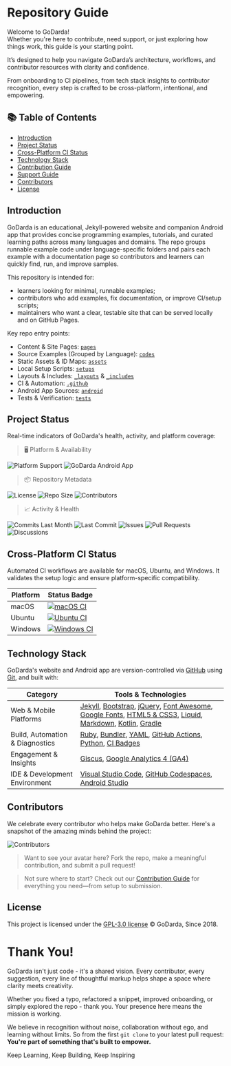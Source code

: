 # Repository Guide

Welcome to GoDarda!  
Whether you're here to contribute, need support, or just exploring how things work, this guide is your starting point.

It’s designed to help you navigate GoDarda’s architecture, workflows, and contributor resources with clarity and confidence.

From onboarding to CI pipelines, from tech stack insights to contributor recognition, every step is crafted to be cross-platform, intentional, and empowering.

## 📚 Table of Contents

- [Introduction](#introduction) 
- [Project Status](#project-status)
- [Cross-Platform CI Status](#cross-platform-ci-status)
- [Technology Stack](#technology-stack)
- [Contribution Guide](CONTRIBUTING.md)
- [Support Guide](SUPPORT.md)
- [Contributors](#contributors)
- [License](#license)

## Introduction

GoDarda is an educational, Jekyll-powered website and companion Android app that provides concise programming examples, tutorials, and curated learning paths across many languages and domains. The repo groups runnable example code under language-specific folders and pairs each example with a documentation page so contributors and learners can quickly find, run, and improve samples.

This repository is intended for:
- learners looking for minimal, runnable examples;
- contributors who add examples, fix documentation, or improve CI/setup scripts;
- maintainers who want a clear, testable site that can be served locally and on GitHub Pages.

Key repo entry points:
- Content & Site Pages: [`pages`](pages/)
- Source Examples (Grouped by Language): [`codes`](codes/)
- Static Assets & ID Maps: [`assets`](assets/)
- Local Setup Scripts: [`setups`](setups/)
- Layouts & Includes: [`_layouts`](_layouts/) & [`_includes`](_includes/)
- CI & Automation: [`.github`](.github/)
- Android App Sources: [`android`](android/)
- Tests & Verification: [`tests`](tests/)

## Project Status

Real-time indicators of GoDarda's health, activity, and platform coverage:

> 🖥️ Platform & Availability

![Platform Support][gdcdhdg] ![GoDarda Android App][gdyzyvk]

> 📦 Repository Metadata

![License][gdycyiw] ![Repo Size][gdypvzk] ![Contributors][gdpgpdw]

> 📈 Activity & Health

![Commits Last Month][gdkgddy] ![Last Commit][gdzveyt] ![Issues][gddaakl] ![Pull Requests][gdwgvye] ![Discussions][gdgnlyl]

## Cross-Platform CI Status
Automated CI workflows are available for macOS, Ubuntu, and Windows. It validates the setup logic and ensure platform-specific compatibility.

| Platform | Status Badge |
|----------|--------------|
| macOS    | [![macOS CI][gdzytwa]][gdzynzx] |
| Ubuntu   | [![Ubuntu CI][gdkvdbh]][gdiagyq] |
| Windows  | [![Windows CI][gdwwzzn]][gdabdte] |

## Technology Stack

GoDarda's website and Android app are version-controlled via [GitHub][gdzgezt] using [Git][gdkbvgy], and built with:

| Category | Tools & Technologies |
|----------|----------------------|
| Web & Mobile Platforms | [Jekyll][gdarema], [Bootstrap][gdzhvyv], [jQuery][gdhzgdv], [Font Awesome][gdabvvg], [Google Fonts][gdexzgv], [HTML5 & CSS3][gddbwdz], [Liquid][gddiwhy], [Markdown][gdysbav], [Kotlin][gdqoawz], [Gradle][gdgguvy] |
| Build, Automation & Diagnostics | [Ruby][gdzezdk], [Bundler][gdezesc], [YAML][gdvzuav], [GitHub Actions][gdzagzz], [Python][gdkweoz], [CI Badges][gdwezyg] |
| Engagement & Insights | [Giscus][gdksnhv], [Google Analytics 4 (GA4)][gdkzvva] |
| IDE & Development Environment | [Visual Studio Code][gdwyygg], [GitHub Codespaces][gdwiezg], [Android Studio][gdpvhmu] |

## Contributors

We celebrate every contributor who helps make GoDarda better. Here's a snapshot of the amazing minds behind the project:

![Contributors][gddndwy]

> Want to see your avatar here? Fork the repo, make a meaningful contribution, and submit a pull request! 

> Not sure where to start? Check out our [Contribution Guide](CONTRIBUTING.md) for everything you need—from setup to submission.

## License
This project is licensed under the [GPL-3.0 license][gdaepzd]
© GoDarda, Since 2018.

# Thank You!
GoDarda isn't just code - it's a shared vision. Every contributor, every suggestion, every line of thoughtful markup helps shape a space where clarity meets creativity.

Whether you fixed a typo, refactored a snippet, improved onboarding, or simply explored the repo - thank you. Your presence here means the mission is working.

We believe in recognition without noise, collaboration without ego, and learning without limits. So from the first `git clone` to your latest pull request:  **You're part of something that's built to empower.**

Keep Learning, Keep Building, Keep Inspiring

[gdzgezt]: https://github.com
[gdzhvyv]: https://getbootstrap.com
[gdhzgdv]: https://jquery.com
[gdarema]: https://jekyllrb.com
[gdkbvgy]: https://git-scm.com
[gdkweoz]: https://www.python.org
[gdkwzyw]: https://rubyinstaller.org/downloads
[gdwyygg]: https://code.visualstudio.com
[gdzwfwc]: https://github.com/godarda/godarda.github.io?tab=MIT-1-ov-file
[gdabvvg]: https://fontawesome.com
[gdexzgv]: https://fonts.google.com
[gddbwdz]: https://developer.mozilla.org/en-US/docs/Web/Guide/HTML/HTML5
[gddiwhy]: https://shopify.github.io/liquid
[gdysbav]: https://www.markdownguide.org
[gdqoawz]: https://kotlinlang.org
[gdgguvy]: https://gradle.org
[gdzezdk]: https://www.ruby-lang.org
[gdezesc]: https://bundler.io
[gdvzuav]: https://yaml.org
[gdzagzz]: https://github.com/features/actions
[gdwezyg]: https://shields.io
[gdksnhv]: https://giscus.app
[gdkzvva]: https://analytics.google.com
[gdwiezg]: https://github.com/features/codespaces
[gdpvhmu]: https://developer.android.com/studio
[gdcdhdg]: https://img.shields.io/badge/platforms-macOS%2C%20Ubuntu%2C%20Windows-blueviolet?logo=microsoft  
[gdyzyvk]: https://img.shields.io/badge/GoDarda-Android%20App-bluegreen?logo=android  
[gdycyiw]: https://img.shields.io/github/license/godarda/godarda.github.io?color=blue&logo=open-source-initiative  
[gdypvzk]: https://img.shields.io/github/repo-size/godarda/godarda.github.io?color=orange&logo=github  
[gdpgpdw]: https://img.shields.io/github/contributors/godarda/godarda.github.io?color=brightgreen&logo=git  
[gdkgddy]: https://img.shields.io/github/commit-activity/m/godarda/godarda.github.io?color=yellow&logo=git  
[gdzveyt]: https://img.shields.io/github/last-commit/godarda/godarda.github.io?color=red&logo=github  
[gddaakl]: https://img.shields.io/github/issues/godarda/godarda.github.io?color=purple&logo=github  
[gdwgvye]: https://img.shields.io/github/issues-pr/godarda/godarda.github.io?color=cyan&logo=github  
[gdgnlyl]: https://img.shields.io/github/discussions/godarda/godarda.github.io?color=gold&logo=github
[gdzytwa]: https://github.com/godarda/godarda.github.io/actions/workflows/macos.yml/badge.svg?branch=develop 
[gdzynzx]: https://github.com/godarda/godarda.github.io/actions/workflows/macos.yml  
[gdkvdbh]: https://github.com/godarda/godarda.github.io/actions/workflows/ubuntu.yml/badge.svg?branch=develop  
[gdiagyq]: https://github.com/godarda/godarda.github.io/actions/workflows/ubuntu.yml  
[gdwwzzn]: https://github.com/godarda/godarda.github.io/actions/workflows/windows.yml/badge.svg?branch=develop  
[gdabdte]: https://github.com/godarda/godarda.github.io/actions/workflows/windows.yml
[gddndwy]: https://contrib.rocks/image?repo=godarda/godarda.github.io
[gdaepzd]: https://github.com/godarda/godarda.github.io/blob/main/LICENSE